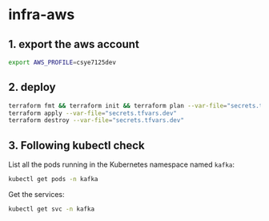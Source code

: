 # infra-aws


## 1. export the aws account
```sh
export AWS_PROFILE=csye7125dev   
```

## 2. deploy
```sh
terraform fmt && terraform init && terraform plan --var-file="secrets.tfvars.dev"
terraform apply --var-file="secrets.tfvars.dev"
terraform destroy --var-file="secrets.tfvars.dev"
```

## 3. Following kubectl check
List all the pods running in the Kubernetes namespace named `kafka`:
```sh
kubectl get pods -n kafka
```
Get the services:
```sh
kubectl get svc -n kafka
```



